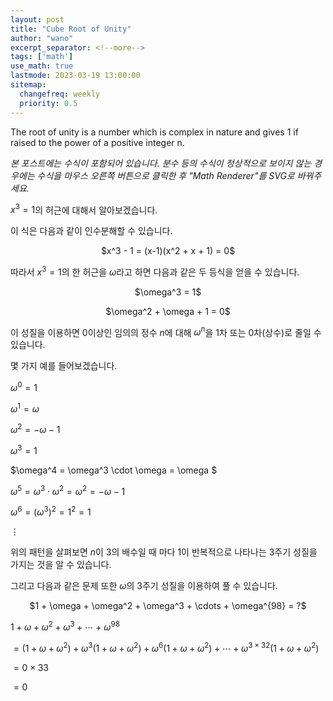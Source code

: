 ```yaml
---
layout: post
title: "Cube Root of Unity"
author: "wano"
excerpt_separator: <!--more-->
tags: ['math']
use_math: true
lastmode: 2023-03-19 13:00:00
sitemap:
  changefreq: weekly
  priority: 0.5
---
```


The root of unity is a number which is complex in nature and gives 1 if raised to the power of a positive integer n.<!--more-->

*본 포스트에는 수식이 포함되어 있습니다. 분수 등의 수식이 정상적으로 보이지 않는 경우에는 수식을 마우스 오른쪽 버튼으로 클릭한 후 "Math Renderer"를 SVG로 바꿔주세요.*

$x^3 = 1$의 허근에 대해서 알아보겠습니다.

이 식은 다음과 같이 인수분해할 수 있습니다.

<p style="text-align: center;">$x^3 - 1 = (x-1)(x^2 + x + 1) = 0$</p>

따라서 $x^3 = 1$의 한 허근을 $\omega$라고 하면 다음과 같은 두 등식을 얻을 수 있습니다.

<p style="text-align: center;">$\omega^3 = 1$</p>
<p style="text-align: center;">$\omega^2 + \omega + 1 = 0$</p>

이 성질을 이용하면 0이상인 임의의 정수 $n$에 대해 $\omega^n$을 1차 또는 0차(상수)로 줄일 수 있습니다.

몇 가지 예를 들어보겠습니다.

$\omega^0 = 1$

$\omega^1 = \omega$

$\omega^2 = -\omega - 1$

$\omega^3 = 1$

$\omega^4 = \omega^3 \cdot \omega = \omega $

$\omega^5 = \omega^3 \cdot \omega^2 = \omega^2 = -\omega - 1$

$\omega^6 = (\omega^3)^2 = 1^2 = 1$

$\vdots$

위의 패턴을 살펴보면 $n$이 3의 배수일 때 마다 1이 반복적으로 나타나는 3주기 성질을 가지는 것을 알 수 있습니다.

그리고 다음과 같은 문제 또한 $\omega$의 3주기 성질을 이용하여 풀 수 있습니다.

<p style="text-align: center;">$1 + \omega + \omega^2 + \omega^3 + \cdots + \omega^{98} = ?$</p>

$1 + \omega + \omega^2 + \omega^3 + \cdots + \omega^{98}$

$= (1 + \omega + \omega^2) + \omega^3(1 + \omega + \omega^2) + \omega^6(1 + \omega + \omega^2) + \cdots + \omega^{3 \times 32}(1 + \omega + \omega^2)$

$= 0 \times 33$

$= 0$

